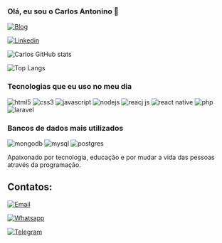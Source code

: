 ### Olá, eu sou o Carlos Antonino 👋

[![Blog](https://img.shields.io/website-up-down-green-red/http/monip.org.svg)](https://letronixbrasil.com.br)
<!-- [![Instagram](https://img.shields.io/badge/Instagram-E4405F?style=for-the-badge&logo=instagram&logoColor=white)](https://www.instagram.com/carlosacs.20/) -->
[![Linkedin](https://img.shields.io/badge/LinkedIn-0077B5?style=for-the-badge&logo=linkedin&logoColor=white)](https://www.linkedin.com/in/carlos-castro-acs/)

![Carlos GitHub stats](https://github-readme-stats.vercel.app/api?username=carlosantonino&show_icons=true&theme=radical)

![Top Langs](https://github-readme-stats.vercel.app/api/top-langs/?username=carlosantonino&langs_count=5)

### Tecnologias que eu uso no meu dia

<div style="display: inline-block">
    <img alt="html5" src="https://img.shields.io/badge/HTML5-E34F26?style=for-the-badge&logo=html5&logoColor=white" />
    <img alt="css3" src="https://img.shields.io/badge/CSS3-1572B6?style=for-the-badge&logo=css3&logoColor=white" />
    <img alt="javascript" src="https://img.shields.io/badge/JavaScript-F7DF1E?style=for-the-badge&logo=javascript&logoColor=black" />
    <img alt="nodejs" src="https://img.shields.io/badge/Node.js-43853D?style=for-the-badge&logo=node.js&logoColor=white" />
    <img alt="reacj js" src="https://img.shields.io/badge/React-20232A?style=for-the-badge&logo=react&logoColor=61DAFB" />
    <img alt="react native" src="https://img.shields.io/badge/React_Native-20232A?style=for-the-badge&logo=react&logoColor=61DAFB" />    
    <img alt="php" src="https://img.shields.io/badge/PHP-777BB4?style=for-the-badge&logo=php&logoColor=white" />
    <img alt="laravel" src="https://img.shields.io/badge/Laravel-FF2D20?style=for-the-badge&logo=laravel&logoColor=white" />
</div>


### Bancos de dados mais utilizados

<div style="display: inline-block">
    <img alt="mongodb" src="https://img.shields.io/badge/MongoDB-4EA94B?style=for-the-badge&logo=mongodb&logoColor=white" />
    <img alt="mysql" src="https://img.shields.io/badge/MySQL-00000F?style=for-the-badge&logo=mysql&logoColor=white" />
    <img alt="postgres" src="https://img.shields.io/badge/PostgreSQL-316192?style=for-the-badge&logo=postgresql&logoColor=white" />
</div>

Apaixonado por tecnologia, educação e por mudar a vida das pessoas através da programação.


## Contatos:

[![Email](https://img.shields.io/badge/Gmail-D14836?style=for-the-badge&logo=gmail&logoColor=white)](mailto:carlosantonino.cs@gmail.com)

[![Whatsapp](https://img.shields.io/badge/WhatsApp-25D366?style=for-the-badge&logo=whatsapp&logoColor=white)](https://wa.me/5585994027359)

[![Telegram](https://img.shields.io/badge/Telegram-2CA5E0?style=for-the-badge&logo=telegram&logoColor=white)](https://t.me/carlosacs2024)


